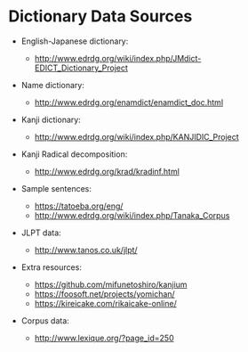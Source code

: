 # Dictionary Data Sources

- English-Japanese dictionary:
	- http://www.edrdg.org/wiki/index.php/JMdict-EDICT_Dictionary_Project
- Name dictionary:
	- http://www.edrdg.org/enamdict/enamdict_doc.html
- Kanji dictionary:
	- http://www.edrdg.org/wiki/index.php/KANJIDIC_Project
- Kanji Radical decomposition:
	- http://www.edrdg.org/krad/kradinf.html
- Sample sentences:
	- https://tatoeba.org/eng/
	- http://www.edrdg.org/wiki/index.php/Tanaka_Corpus
- JLPT data:
	- http://www.tanos.co.uk/jlpt/

- Extra resources:
	- https://github.com/mifunetoshiro/kanjium
	- https://foosoft.net/projects/yomichan/
	- https://kireicake.com/rikaicake-online/

- Corpus data:
	- http://www.lexique.org/?page_id=250
